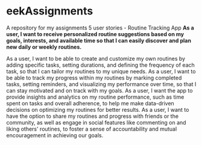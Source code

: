 # eekAssignments
A repository for my assignments
5 user stories - Routine Tracking App
**As a user, I want to receive personalized routine suggestions based on my goals, interests, and available time so that I can easily discover and plan new daily or weekly routines.**    

As a user, I want to be able to create and customize my own routines by adding specific tasks, setting durations, and defining the frequency of each task, so that I can tailor my routines to my unique needs.
As a user, I want to be able to track my progress within my routines by marking completed tasks, setting reminders, and visualizing my performance over time, so that I can stay motivated and on track with my goals.
As a user, I want the app to provide insights and analytics on my routine performance, such as time spent on tasks and overall adherence, to help me make data-driven decisions on optimizing my routines for better results.
As a user, I want to have the option to share my routines and progress with friends or the community, as well as engage in social features like commenting on and liking others' routines, to foster a sense of accountability and mutual encouragement in achieving our goals.

